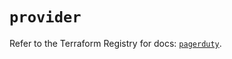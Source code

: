 # `provider`

Refer to the Terraform Registry for docs: [`pagerduty`](https://registry.terraform.io/providers/pagerduty/pagerduty/3.12.1/docs).
